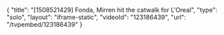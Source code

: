 {
    "title": "[1508521429] Fonda, Mirren hit the catwalk for L'Oreal",
    "type": "solo",
    "layout": "iframe-static",
    "videoId": "123186439",
    "url": "\/tvpembed\/123186439"
}